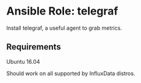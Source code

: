 # Ansible Role: telegraf

Install telegraf, a useful agent to grab metrics.

## Requirements

Ubuntu 16.04

Should work on all supported by InfluxData distros.
